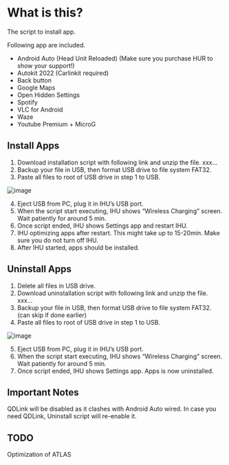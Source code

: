 # What is this?

The script to install app.

Following app are included.

-	Android Auto (Head Unit Reloaded) (Make sure you purchase HUR to show your support!)
-	Autokit 2022 (Carlinkit required)
-	Back button
-	Google Maps
-	Open Hidden Settings  
-	Spotify
-	VLC for Android
-	Waze
-	Youtube Premium + MicroG

## Install Apps
1.	Download installation script with following link and unzip the file.
xxx...
2.	Backup your file in USB, then format USB drive to file system FAT32.
3.	Paste all files to root of USB drive in step 1 to USB.

![image](https://user-images.githubusercontent.com/17538895/218324330-7ab4f1ad-6b5f-4bd5-b807-13af0861069b.png)

4.	Eject USB from PC, plug it in IHU’s USB port. 
5.	When the script start executing, IHU shows “Wireless Charging” screen. Wait patiently for around 5 min. 
6.	Once script ended, IHU shows Settings app and restart IHU.
7.	IHU optimizing apps after restart. This might take up to 15-20min. Make sure you do not turn off IHU.  
8.	After IHU started, apps should be installed.


## Uninstall Apps
1.	Delete all files in USB drive. 
2.	Download uninstallation script with following link and unzip the file.
xxx...
3.	Backup your file in USB, then format USB drive to file system FAT32. (can skip if done earlier)
4.	Paste all files to root of USB drive in step 1 to USB.

![image](https://user-images.githubusercontent.com/17538895/218324348-5969656e-2330-40fb-a38b-ea5d5092a2c3.png)


5.	Eject USB from PC, plug it in IHU’s USB port. 
6.	When the script start executing, IHU shows “Wireless Charging” screen. Wait patiently for around 5 min. 
7.	Once script ended, IHU shows Settings app. Apps is now uninstalled. 

## Important Notes
QDLink will be disabled as it clashes with Android Auto wired. In case you need QDLink, Uninstall script will re-enable it. 

## TODO
Optimization of ATLAS
